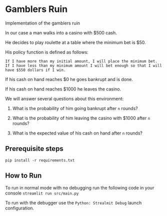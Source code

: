 # Gamblers Ruin
Implementation of the gamblers ruin

In our case a man walks into a casino with $500 cash.

He decides to play roulette at a table where the minimum bet is $50.

His policy function is defined as follows:

    If I have more than my initial amount, I will place the minimum bet.
    If I have less than my minimum amount I will bet enough so that I will have $550 dollars if I win.

If his cash on hand reaches $0 he goes bankrupt and is done.

If his cash on hand reaches $1000 he leaves the casino.

We will answer several questions about this environment:

1. What is the probability of him going bankrupt after `n` rounds?

2. What is the probability of him leaving the casino with $1000 after `n` rounds?

3. What is the expected value of his cash on hand after `n` rounds?

## Prerequisite steps

`pip install -r requirements.txt`

## How to Run
To run in normal mode with no debugging run the following code in your console
`streamlit run src/main.py`

To run with the debugger use the `Python: Strealmit Debug` launch configuration.